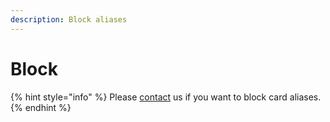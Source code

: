 ```yaml
---
description: Block aliases
---
```


# Block

{% hint style="info" %}
Please [contact](../../help/contact.md) us if you want to block card aliases.
{% endhint %}
